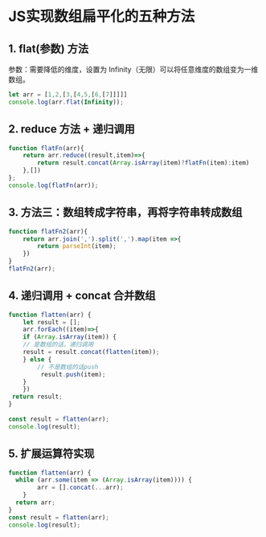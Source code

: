 # JS实现数组扁平化的五种方法

## 1. flat(参数) 方法

参数：需要降低的维度，设置为 Infinity（无限）可以将任意维度的数组变为一维数组。

```javascript
let arr = [1,2,[3,[4,5,[6,[7]]]]]
console.log(arr.flat(Infinity));

```

## 2. reduce 方法 + 递归调用

```javascript
function flatFn(arr){
    return arr.reduce((result,item)=>{
        return result.concat(Array.isArray(item)?flatFn(item):item)
    },[])
};
console.log(flatFn(arr));

```

## 3. 方法三：数组转成字符串，再将字符串转成数组

```javascript
function flatFn2(arr){
    return arr.join(',').split(',').map(item =>{
        return parseInt(item);
    })
}
flatFn2(arr);

```

## 4. 递归调用 + concat 合并数组

```javascript
function flatten(arr) {
	let result = [];
	arr.forEach((item)=>{
	if (Array.isArray(item)) {
	// 是数组的话，递归调用
	result = result.concat(flatten(item));
	} else {
		// 不是数组的话push
	     result.push(item);
	}
	})
 return result; 
}
		
const result = flatten(arr);
console.log(result);

```

## 5. 扩展运算符实现

```javascript
function flatten(arr) {
  while (arr.some(item => (Array.isArray(item)))) {
		arr = [].concat(...arr);	
	}
  return arr;
}
const result = flatten(arr);
console.log(result);

```